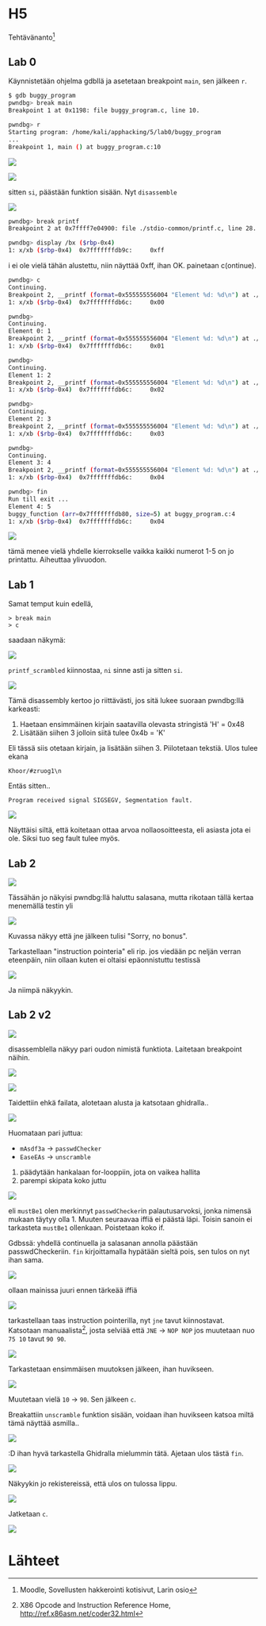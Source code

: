 # H5
Tehtävänanto[^2]

## Lab 0
Käynnistetään ohjelma gdbllä ja asetetaan breakpoint `main`, sen jälkeen `r`.
```bash
$ gdb buggy_program
pwndbg> break main
Breakpoint 1 at 0x1198: file buggy_program.c, line 10.

pwndbg> r
Starting program: /home/kali/apphacking/5/lab0/buggy_program
...
Breakpoint 1, main () at buggy_program.c:10
```

![](lab0-1.png)

![](lab0-2.png)

sitten `si`, päästään funktion sisään. Nyt `disassemble`

![](lab0-3.png)

```bash
pwndbg> break printf
Breakpoint 2 at 0x7ffff7e04900: file ./stdio-common/printf.c, line 28.

pwndbg> display /bx ($rbp-0x4)
1: x/xb ($rbp-0x4)  0x7fffffffdb9c:     0xff
```

i ei ole vielä tähän alustettu, niin näyttää 0xff, ihan OK. painetaan c(ontinue).

```bash
pwndbg> c
Continuing.
Breakpoint 2, __printf (format=0x555555556004 "Element %d: %d\n") at ./stdio-common/printf.c:28
1: x/xb ($rbp-0x4)  0x7fffffffdb6c:     0x00

pwndbg>
Continuing.
Element 0: 1
Breakpoint 2, __printf (format=0x555555556004 "Element %d: %d\n") at ./stdio-common/printf.c:28
1: x/xb ($rbp-0x4)  0x7fffffffdb6c:     0x01

pwndbg>
Continuing.
Element 1: 2
Breakpoint 2, __printf (format=0x555555556004 "Element %d: %d\n") at ./stdio-common/printf.c:28
1: x/xb ($rbp-0x4)  0x7fffffffdb6c:     0x02

pwndbg>
Continuing.
Element 2: 3
Breakpoint 2, __printf (format=0x555555556004 "Element %d: %d\n") at ./stdio-common/printf.c:28
1: x/xb ($rbp-0x4)  0x7fffffffdb6c:     0x03

pwndbg>
Continuing.
Element 3: 4
Breakpoint 2, __printf (format=0x555555556004 "Element %d: %d\n") at ./stdio-common/printf.c:28
1: x/xb ($rbp-0x4)  0x7fffffffdb6c:     0x04

pwndbg> fin
Run till exit ...
Element 4: 5
buggy_function (arr=0x7fffffffdb80, size=5) at buggy_program.c:4
1: x/xb ($rbp-0x4)  0x7fffffffdb6c:     0x04


```

![](lab0-4.png)

tämä menee vielä yhdelle kierrokselle vaikka kaikki numerot 1-5 on jo printattu. Aiheuttaa ylivuodon.

## Lab 1

Samat temput kuin edellä,

```
> break main
> c
```

saadaan näkymä:

![](lab1-2.png)

`printf_scrambled` kiinnostaa, `ni` sinne asti ja sitten `si`.

![](lab1-1.png)

Tämä disassembly kertoo jo riittävästi, jos sitä lukee suoraan pwndbg:llä karkeasti:

1) Haetaan ensimmäinen kirjain saatavilla olevasta stringistä 'H' = 0x48
2) Lisätään siihen 3 jolloin siitä tulee 0x4b = 'K'

Eli tässä siis otetaan kirjain, ja lisätään siihen 3. Piilotetaan tekstiä. Ulos tulee
ekana
```
Khoor/#zruog1\n
```

Entäs sitten..

```
Program received signal SIGSEGV, Segmentation fault.
```

![](lab1-3.png)

Näyttäisi siltä, että koitetaan ottaa arvoa nollaosoitteesta, eli asiasta jota ei ole.
Siksi tuo seg fault tulee myös.

## Lab 2

![](lab2-1.png)

Tässähän jo näkyisi pwndbg:llä haluttu salasana, mutta rikotaan tällä kertaa
menemällä testin yli

![](lab2-2.png)

Kuvassa näkyy että jne jälkeen tulisi "Sorry, no bonus".

Tarkastellaan "instruction pointeria" eli rip. jos viedään pc neljän verran eteenpäin,
niin ollaan kuten ei oltaisi epäonnistuttu testissä

![](lab2-3.png)

Ja niimpä näkyykin.

## Lab 2 v2
![](lab2-4.png)

disassemblella näkyy pari oudon nimistä funktiota. Laitetaan breakpoint näihin.

![](lab2-5.png)

![](lab2-6.png)

Taidettiin ehkä failata, alotetaan alusta ja katsotaan ghidralla..

![](lab2-13.png)

Huomataan pari juttua:
- `mAsdf3a` -> `passwdChecker`
- `EaseEAs` -> `unscramble`
1) päädytään hankalaan for-looppiin, jota on vaikea hallita
2) parempi skipata koko juttu

![](lab2-15.png)

eli `mustBe1` olen merkinnyt `passwdChecker`in palautusarvoksi, jonka nimensä mukaan
täytyy olla 1. Muuten seuraavaa iffiä ei päästä läpi. Toisin sanoin ei tarkasteta
`mustBe1` ollenkaan. Poistetaan koko if.

Gdbssä: yhdellä continuella ja salasanan annolla päästään passwdCheckeriin. `fin`
kirjoittamalla hypätään sieltä pois, sen tulos on nyt ihan sama.

![](lab2-7.png)

ollaan mainissa juuri ennen tärkeää iffiä

![](lab2-8.png)

tarkastellaan taas instruction pointerilla, nyt `jne` tavut kiinnostavat. Katsotaan
manuaalista[^1], josta selviää että `JNE` -> `NOP NOP` jos muutetaan nuo `75 10`
tavut `90 90`.

![](lab2-9.png)

Tarkastetaan ensimmäisen muutoksen jälkeen, ihan huvikseen.

![](lab2-10.png)

Muutetaan vielä `10` -> `90`. Sen jälkeen `c`.

Breakattiin `unscramble` funktion sisään, voidaan ihan huvikseen katsoa miltä
tämä näyttää asmilla..

![](lab2-12.png)

:D ihan hyvä tarkastella Ghidralla mielummin tätä. Ajetaan ulos tästä `fin`.

![](lab2-14.png)

Näkyykin jo rekistereissä, että ulos on tulossa lippu.

![](lab2-16.png)

Jatketaan `c`.

![](lab2-17.png)

# Lähteet
[^1]: X86 Opcode and Instruction Reference Home, http://ref.x86asm.net/coder32.html
[^2]: Moodle, Sovellusten hakkerointi kotisivut, Larin osio
